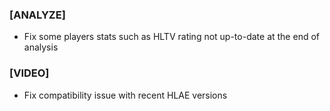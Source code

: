 ### \[ANALYZE\]

- Fix some players stats such as HLTV rating not up-to-date at the end of analysis

### \[VIDEO\]

- Fix compatibility issue with recent HLAE versions

